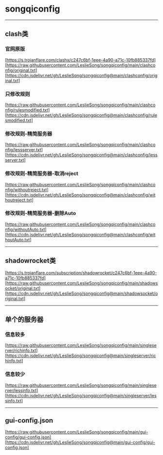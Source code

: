 # songqiconfig

---

## clash类

### 官网原版
[https://s.trojanflare.com/clashx/c247c6bf-1eee-4a90-a71c-10fb885337fd]
[https://raw.githubusercontent.com/LeslieSong/songqiconfig/main/clashconfig/original.txt]
[https://cdn.jsdelivr.net/gh/LeslieSong/songqiconfig@main/clashconfig/original.txt]
### 只修改规则
[https://raw.githubusercontent.com/LeslieSong/songqiconfig/main/clashconfig/rulesmodified.txt]
[https://cdn.jsdelivr.net/gh/LeslieSong/songqiconfig@main/clashconfig/rulesmodified.txt]
### 修改规则-精简服务器
[https://raw.githubusercontent.com/LeslieSong/songqiconfig/main/clashconfig/lessserver.txt]
[https://cdn.jsdelivr.net/gh/LeslieSong/songqiconfig@main/clashconfig/lessserver.txt]
### 修改规则-精简服务器-取消reject
[https://raw.githubusercontent.com/LeslieSong/songqiconfig/main/clashconfig/withoutreject.txt]
[https://cdn.jsdelivr.net/gh/LeslieSong/songqiconfig@main/clashconfig/withoutreject.txt]
### 修改规则-精简服务器-删除Auto
[https://raw.githubusercontent.com/LeslieSong/songqiconfig/main/clashconfig/withoutAuto.txt]
[https://cdn.jsdelivr.net/gh/LeslieSong/songqiconfig@main/clashconfig/withoutAuto.txt]

---
## shadowrocket类

[https://s.trojanflare.com/subscription/shadowrocket/c247c6bf-1eee-4a90-a71c-10fb885337fd]
[https://raw.githubusercontent.com/LeslieSong/songqiconfig/main/shadowsocket/original.txt]
[https://cdn.jsdelivr.net/gh/LeslieSong/songqiconfig@main/shadowsocket/original.txt]

---
## 单个的服务器

### 信息较多
[https://raw.githubusercontent.com/LeslieSong/songqiconfig/main/singleserver/richinfo.txt]
[https://cdn.jsdelivr.net/gh/LeslieSong/songqiconfig@main/singleserver/richinfo.txt]
### 信息较少
[https://raw.githubusercontent.com/LeslieSong/songqiconfig/main/singleserver/lessinfo.txt]
[https://cdn.jsdelivr.net/gh/LeslieSong/songqiconfig@main/singleserver/lessinfo.txt]

---
## gui-config.json
[https://raw.githubusercontent.com/LeslieSong/songqiconfig/main/gui-config/gui-config.json]
[https://cdn.jsdelivr.net/gh/LeslieSong/songqiconfig@main/gui-config/gui-config.json]
